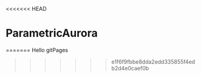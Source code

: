 <<<<<<< HEAD
# ParametricAurora
=======
Hello gitPages
>>>>>>> e1f6f9fbbe8dda2edd335855f4edb2d4e0caef0b

